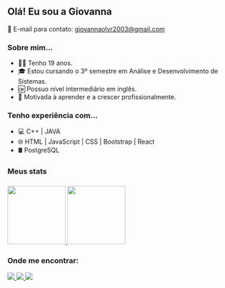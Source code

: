 ## Olá! Eu sou a Giovanna 

📧 E-mail para contato: giovannaolvr2003@gmail.com

<h3> Sobre mim... </h3>

- 🙋‍♀️ Tenho 19 anos.
- 🎓 Estou cursando o 3º semestre em Análise e Desenvolvimento de Sistemas.
- 🆗 Possuo nível intermediário em inglês.
- 🧐 Motivada à aprender e a crescer profissionalmente.

<h3> Tenho experiência com... </h3>

- 💻 C++		|		JAVA		
- 🌐 HTML		|		JavaScript		|		CSS		|		Bootstrap		|		React
- 🛢 PostgreSQL

<h3> Meus stats<h3/>
<div >
  	<a href="https://github.com/giovannaolvr">
    	<img height="130em" src="https://github-readme-stats.vercel.app/api?username=giovannaolvr&count_private=true&include_all_commits=true&show_icons=true&theme=tokyonight&hide_border=false&show_owner=true"/>
    	<img height="130em" src="https://github-readme-stats.vercel.app/api/top-langs/?username=giovannaolvr&theme=tokyonight&hide_border=false&&layout=compact"/>
  	</a>
</div>

<h3> Onde me encontrar: </h3>

<div>
	<a href="https://github.com/giovannaolvr">    
		<img src="https://img.shields.io/badge/GitHub-100000?style=for-the-badge&logo=github&logoColor=white"/>
	<a href="https://www.linkedin.com/in/giovanna-oliveira-0b8414268/">
		<img src="https://img.shields.io/badge/LinkedIn-0077B5?style=for-the-badge&logo=linkedin&logoColor=white" />
  	<a href="https://www.instagram.com/giovanna_olvr/">
    		<img src="https://img.shields.io/badge/Instagram-E4405F?style=for-the-badge&logo=instagram&logoColor=white" />
</div>
